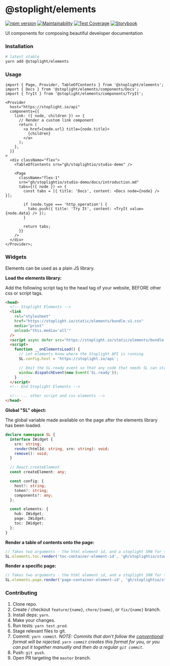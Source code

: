 # @stoplight/elements

[![npm version](https://badge.fury.io/js/%40stoplight%2Felements.svg)](https://badge.fury.io/js/%40stoplight%2Felements) [![Maintainability](https://api.codeclimate.com/v1/badges/ce451f605ca16ec84132/maintainability)](https://codeclimate.com/repos/5e0f5ecaeae96001a100cc3b/maintainability) [![Test Coverage](https://api.codeclimate.com/v1/badges/ce451f605ca16ec84132/test_coverage)](https://codeclimate.com/repos/5e0f5ecaeae96001a100cc3b/test_coverage) [![Storybook](https://cdn.jsdelivr.net/gh/storybookjs/brand@master/badge/badge-storybook.svg)](https://stoplightio.github.io/elements)

UI components for composing beautiful developer documentation

### Installation

```bash
# latest stable
yarn add @stoplight/elements
```

### Usage

```tsx
import { Page, Provider, TableOfContents } from '@stoplight/elements';
import { Docs } from '@stoplight/elements/components/Docs';
import { TryIt } from '@stoplight/elements/components/TryIt';

<Provider
  host="https://stoplight.io/api"
  components={{
    link: ({ node, children }) => {
      // Render a custom link component
      return (
        <a href={node.url} title={node.title}>
          {children}
        </a>
      );
    },
  }}
>
  <div className="flex">
    <TableOfContents srn="gh/stoplightio/studio-demo" />

    <Page
      className="flex-1"
      srn="gh/stoplightio/studio-demo/docs/introduction.md"
      tabs={({ node }) => {
        const tabs = [{ title: 'Docs', content: <Docs node={node} /> }];

        if (node.type === 'http_operation') {
          tabs.push({ title: 'Try It', content: <TryIt value={node.data} /> });
        }

        return tabs;
      }}
    />
  </div>
</Provider>;
```

### Widgets

Elements can be used as a plain JS library.

**Load the elements library:**

Add the following script tag to the head tag of your website, BEFORE other css or script tags.

```html
<head>
  <!-- Stoplight Elements -->
  <link
    rel="stylesheet"
    href="https://stoplight.io/static/elements/bundle.v1.css"
    media="print"
    onload="this.media='all'"
  />
  <script async defer src="https://stoplight.io/static/elements/bundle.v1.js" onload="__onElementsLoad()"></script>
  <script>
    function __onElementsLoad() {
      // Let elements know where the Stoplight API is running
      SL.config.host = 'https://stoplight.io/api';

      // Emit the SL.ready event so that any code that needs SL can start using it
      window.dispatchEvent(new Event('SL.ready'));
    }
  </script>
  <!-- End Stoplight Elements -->

  <!-- ... other script and css elements -->
</head>
```

**Global "SL" object:**

The global variable made available on the page after the elements library has been loaded.

```ts
declare namespace SL {
  interface IWidget {
    srn: string;
    render(htmlId: string, srn: string): void;
    remove(): void;
  }

  // React.createElement
  const createElement: any;

  const config: {
    host?: string;
    token?: string;
    components?: any;
  };

  const elements: {
    hub: IWidget;
    page: IWidget;
    toc: IWidget;
  };
}
```

**Render a table of contents onto the page:**

```ts
// Takes two arguments - the html element id, and a stoplight SRN for the project table of contents to render.
SL.elements.toc.render('toc-container-element-id', 'gh/stoplightio/studio-demo');
```

**Render a specific page:**

```ts
// Takes two arguments - the html element id, and a stoplight SRN for the node to render (article, api, model, http operation, etc).
SL.elements.page.render('page-container-element-id', 'gh/stoplightio/studio-demo/docs/introduction.md');
```

### Contributing

1. Clone repo.
2. Create / checkout `feature/{name}`, `chore/{name}`, or `fix/{name}` branch.
3. Install deps: `yarn`.
4. Make your changes.
5. Run tests: `yarn test.prod`.
6. Stage relevant files to git.
7. Commit: `yarn commit`. _NOTE: Commits that don't follow the [conventional](https://github.com/marionebl/commitlint/tree/master/%40commitlint/config-conventional) format will be rejected. `yarn commit` creates this format for you, or you can put it together manually and then do a regular `git commit`._
8. Push: `git push`.
9. Open PR targeting the `master` branch.
